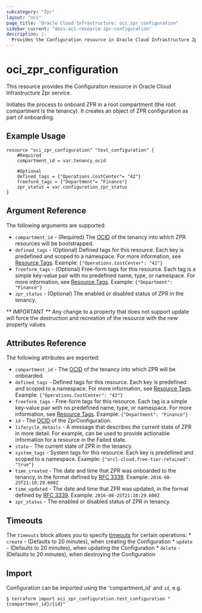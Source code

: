 ```yaml
---
subcategory: "Zpr"
layout: "oci"
page_title: "Oracle Cloud Infrastructure: oci_zpr_configuration"
sidebar_current: "docs-oci-resource-zpr-configuration"
description: |-
  Provides the Configuration resource in Oracle Cloud Infrastructure Zpr service
---
```


# oci_zpr_configuration
This resource provides the Configuration resource in Oracle Cloud Infrastructure Zpr service.

Initiates the process to onboard ZPR
in a root compartment (the root compartment is the tenancy). It creates an object of ZPR configuration as part of onboarding.


## Example Usage

```hcl
resource "oci_zpr_configuration" "test_configuration" {
	#Required
	compartment_id = var.tenancy_ocid

	#Optional
	defined_tags = {"Operations.CostCenter"= "42"}
	freeform_tags = {"Department"= "Finance"}
	zpr_status = var.configuration_zpr_status
}
```

## Argument Reference

The following arguments are supported:

* `compartment_id` - (Required) The [OCID](https://docs.cloud.oracle.com/iaas/Content/General/Concepts/identifiers.htm) of the tenancy into which ZPR resources will be bootstrapped. 
* `defined_tags` - (Optional) Defined tags for this resource. Each key is predefined and scoped to a namespace. For more information, see [Resource Tags](https://docs.cloud.oracle.com/iaas/Content/General/Concepts/resourcetags.htm).  Example: `{"Operations.CostCenter": "42"}` 
* `freeform_tags` - (Optional) Free-form tags for this resource. Each tag is a simple key-value pair with no predefined name, type, or namespace. For more information, see [Resource Tags](https://docs.cloud.oracle.com/iaas/Content/General/Concepts/resourcetags.htm).  Example: `{"Department": "Finance"}` 
* `zpr_status` - (Optional) The enabled or disabled status of ZPR in the tenancy.


** IMPORTANT **
Any change to a property that does not support update will force the destruction and recreation of the resource with the new property values

## Attributes Reference

The following attributes are exported:

* `compartment_id` - The [OCID](https://docs.cloud.oracle.com/iaas/Content/General/Concepts/identifiers.htm) of the tenancy into which ZPR will be onboarded. 
* `defined_tags` - Defined tags for this resource. Each key is predefined and scoped to a namespace. For more information, see [Resource Tags](https://docs.cloud.oracle.com/iaas/Content/General/Concepts/resourcetags.htm).  Example: `{"Operations.CostCenter": "42"}` 
* `freeform_tags` - Free-form tags for this resource. Each tag is a simple key-value pair with no predefined name, type, or namespace. For more information, see [Resource Tags](https://docs.cloud.oracle.com/iaas/Content/General/Concepts/resourcetags.htm).  Example: `{"Department": "Finance"}` 
* `id` - The [OCID](https://docs.cloud.oracle.com/iaas/Content/General/Concepts/identifiers.htm) of the ZprConfiguration.
* `lifecycle_details` - A message that describes the current state of ZPR in more detail. For example, can be used to provide actionable information for a resource in the Failed state. 
* `state` - The current state of ZPR in the tenancy.
* `system_tags` - System tags for this resource. Each key is predefined and scoped to a namespace.  Example: `{"orcl-cloud.free-tier-retained": "true"}` 
* `time_created` - The date and time that ZPR was onboarded to the tenancy, in the format defined by [RFC 3339](https://tools.ietf.org/html/rfc3339).  Example: `2016-08-25T21:10:29.600Z` 
* `time_updated` - The date and time that ZPR was updated, in the format defined by [RFC 3339](https://tools.ietf.org/html/rfc3339).  Example: `2016-08-25T21:10:29.600Z` 
* `zpr_status` - The enabled or disabled status of ZPR in tenancy.

## Timeouts

The `timeouts` block allows you to specify [timeouts](https://registry.terraform.io/providers/oracle/oci/latest/docs/guides/changing_timeouts) for certain operations:
	* `create` - (Defaults to 20 minutes), when creating the Configuration
	* `update` - (Defaults to 20 minutes), when updating the Configuration
	* `delete` - (Defaults to 20 minutes), when destroying the Configuration


## Import

Configuration can be imported using the 'compartment_id' and `id`, e.g.

```
$ terraform import oci_zpr_configuration.test_configuration "{compartment_id}/{id}"
```


